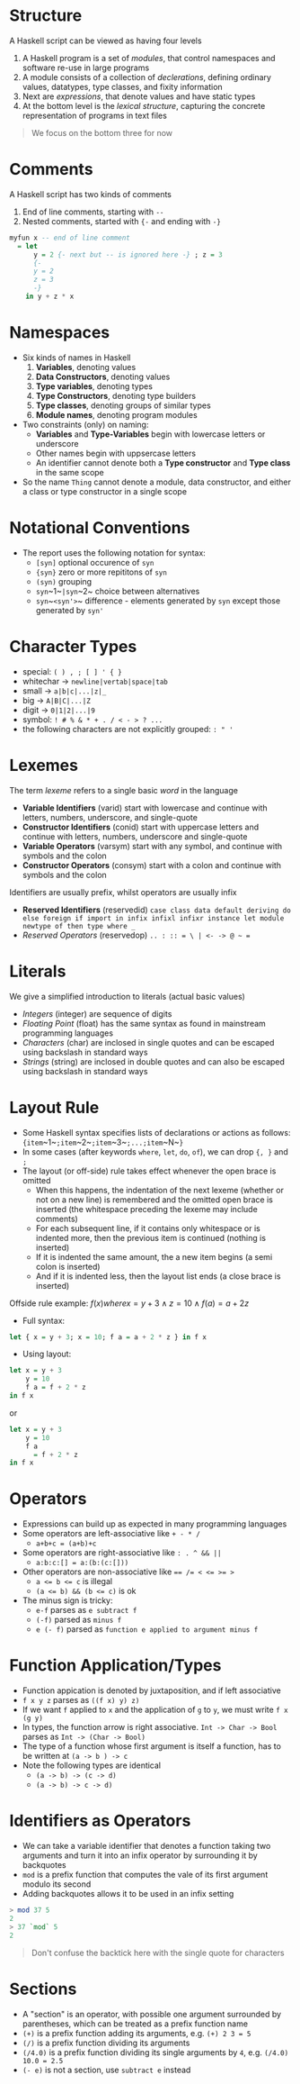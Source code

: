 # Structure
A Haskell script can be viewed as having four levels

1. A Haskell program is a set of *modules*, that control namespaces and software re-use in large programs
2. A module consists of a collection of *declerations*, defining ordinary values, datatypes, type classes, and fixity information
3. Next are *expressions*, that denote values and have static types
4. At the bottom level is the *lexical structure*, capturing the concrete representation of programs in text files

> We focus on the bottom three for now

# Comments
A Haskell script has two kinds of comments

1. End of line comments, starting with `--`
2. Nested comments, started with `{-` and ending with `-}`

```Haskell
myfun x -- end of line comment
  = let
      y = 2 {- next but -- is ignored here -} ; z = 3
  	  {-
	  y = 2
	  z = 3
	  -}
    in y + z * x
```

# Namespaces
- Six kinds of names in Haskell
    1. **Variables**, denoting values
    2. **Data Constructors**, denoting values
    3. **Type variables**, denoting types
    4. **Type Constructors**, denoting type builders
    5. **Type classes**, denoting groups of similar types
    6. **Module names**, denoting program modules
- Two constraints (only) on naming:
    - **Variables** and **Type-Variables** begin with lowercase letters or underscore
	- Other names begin with uppsercase letters
	- An identifier cannot denote both a **Type constructor** and **Type class** in the same scope
- So the name `Thing` cannot denote a module, data constructor, and either a class or type constructor in a single scope

# Notational Conventions
- The report uses the following notation for syntax:
    - `[syn]` optional occurence of `syn`
    - `{syn}` zero or more repititons of `syn`
    - `(syn)` grouping
    - `syn`~1~`|syn`~2~ choice between alternatives
    - `syn`~`<syn'>`~ difference - elements generated by `syn` except those generated by `syn'`

# Character Types
- special: `( ) , ; [ ] ' { }`
- whitechar -> `newline|vertab|space|tab`
- small -> `a|b|c|...|z|_`
- big -> `A|B|C|...|Z`
- digit -> `0|1|2|...|9`
- symbol: `! # % & * + . / < - > ? ...`
- the following characters are not explicitly grouped: `: " '`

# Lexemes
The term *lexeme* refers to a single basic *word* in the language

- **Variable Identifiers** (varid) start with lowercase and continue with letters, numbers, underscore, and single-quote
- **Constructor Identifiers** (conid) start with uppercase letters and continue with letters, numbers, underscore and single-quote
- **Variable Operators** (varsym) start with any symbol, and continue with symbols and the colon
- **Constructor Operators** (consym) start with a colon and continue with symbols and the colon

Identifiers are usually prefix, whilst operators are usually infix

- **Reserved Identifiers** (reservedid) `case class data default deriving do else foreign if import in infix infixl infixr instance let module newtype of then type where _`
- *Reserved Operators* (reservedop) `.. : :: = \ | <- -> @ ~ =`

# Literals
We give a simplified introduction to literals (actual basic values)

- *Integers* (integer) are sequence of digits
- *Floating Point* (float) has the same syntax as found in mainstream programming languages
- *Characters* (char) are inclosed in single quotes and can be escaped using backslash in standard ways
- *Strings* (string) are inclosed in double quotes and can also be escaped using backslash in standard ways

# Layout Rule
- Some Haskell syntax specifies lists of declarations or actions as follows: `{item`~1~`;item`~2~`;item`~3~`;...;item`~N~`}`
- In some cases (after keywords `where`, `let`, `do`, `of`), we can drop `{, }` and `;`
- The layout (or off-side) rule takes effect whenever the open brace is omitted
    - When this happens, the indentation of the next lexeme (whether or not on a new line) is remembered and the omitted open brace is inserted (the whitespace preceding the lexeme may include comments)
	- For each subsequent line, if it contains only whitespace or is indented more, then the previous item is continued (nothing is inserted)
	- If it is indented the same amount, the a new item begins (a semi colon is inserted)
	- And if it is indented less, then the layout list ends (a close brace is inserted)

Offside rule example: $f(x) where x = y + 3 \land z = 10 \land f(a) = a + 2z$
- Full syntax:

```Haskell
let { x = y + 3; x = 10; f a = a + 2 * z } in f x
```

- Using layout:

```Haskell
let x = y + 3
    y = 10
    f a = f + 2 * z
in f x
```

or

```Haskell
let x = y + 3
    y = 10
    f a
	  = f + 2 * z
in f x
```

# Operators
- Expressions can build up as expected in many programming languages
- Some operators are left-associative like `+ - * /`
    - `a+b+c = (a+b)+c`
- Some operators are right-associative like `: . ^ && ||`
    - `a:b:c:[] = a:(b:(c:[]))`
- Other operators are non-associative like `== /= < <= >= >`
    - `a <= b <= c` is illegal
	- `(a <= b) && (b <= c)` is ok
- The minus sign is tricky:
    - `e-f` parses as `e subtract f`
	- `(-f)` parsed as `minus f`
	- `e (- f)` parsed as `function e applied to argument minus f`

# Function Application/Types
- Function appication is denoted by juxtaposition, and if left associative
- `f x y z` parses as `((f x) y) z)`
- If we want `f` applied to `x` and the application of `g` to `y`, we must write `f x (g y)`
- In types, the function arrow is right associative. `Int -> Char -> Bool` parses as `Int -> (Char -> Bool)`
- The type of a function whose first argument is itself a function, has to be written at `(a -> b ) -> c`
- Note the following types are identical
    - `(a -> b) -> (c -> d)`
	- `(a -> b) -> c -> d)`

# Identifiers as Operators
- We can take a variable identifier that denotes a function taking two arguments and turn it into an infix operator by surrounding it by backquotes
- `mod` is a prefix function that computes the vale of its first argument modulo its second
- Adding backquotes allows it to be used in an infix setting

```Haskell
> mod 37 5
2
> 37 `mod` 5
2
```

> Don't confuse the backtick here with the single quote for characters

# Sections
- A "section" is an operator, with possible one argument surrounded by parentheses, which can be treated as a prefix function name
- `(+)` is a prefix function adding its arguments, e.g. `(+) 2 3 = 5`
- `(/)` is a prefix function dividing its arguments
- `(/4.0)` is a prefix function dividing its single arguments by `4`, e.g. `(/4.0) 10.0 = 2.5`
- `(- e)` is not a section, use `subtract e` instead
